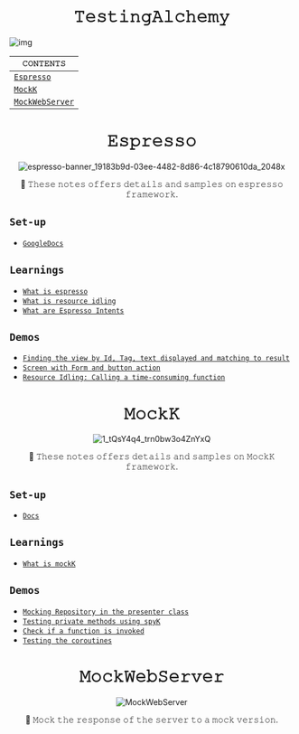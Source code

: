 <h1 align="center">𝚃𝚎𝚜𝚝𝚒𝚗𝚐𝙰𝚕𝚌𝚑𝚎𝚖𝚢</h1>

![img](https://github.com/devrath/TestingAlchemy/assets/1456191/358eec4c-edf8-440c-bf0b-9777543cd637)

<div align="center">

| `𝙲𝙾𝙽𝚃𝙴𝙽𝚃𝚂` |
| ---------- |
| [`𝙴𝚜𝚙𝚛𝚎𝚜𝚜𝚘`](https://github.com/devrath/TestingAlchemy/blob/main/README.md#%F0%9D%99%B4%F0%9D%9A%9C%F0%9D%9A%99%F0%9D%9A%9B%F0%9D%9A%8E%F0%9D%9A%9C%F0%9D%9A%9C%F0%9D%9A%98) |
| [`𝙼𝚘𝚌𝚔𝙺`](https://github.com/devrath/TestingAlchemy/blob/main/README.md#%F0%9D%99%BC%F0%9D%9A%98%F0%9D%9A%8C%F0%9D%9A%94%F0%9D%99%BA) |
| [`𝙼𝚘𝚌𝚔𝚆𝚎𝚋𝚂𝚎𝚛𝚟𝚎𝚛`]() |

</div>


<h1 align="center">𝙴𝚜𝚙𝚛𝚎𝚜𝚜𝚘</h1>

<div align="center">

![espresso-banner_19183b9d-03ee-4482-8d86-4c18790610da_2048x](https://github.com/devrath/EspressoAlchemy/assets/1456191/0ab28444-d5ce-41fa-ab59-6968857c78b1)

</div>

<div align="center">

🍂 𝚃𝚑𝚎𝚜𝚎 𝚗𝚘𝚝𝚎𝚜 𝚘𝚏𝚏𝚎𝚛𝚜 𝚍𝚎𝚝𝚊𝚒𝚕𝚜 𝚊𝚗𝚍 𝚜𝚊𝚖𝚙𝚕𝚎𝚜 𝚘𝚗 𝚎𝚜𝚙𝚛𝚎𝚜𝚜𝚘 𝚏𝚛𝚊𝚖𝚎𝚠𝚘𝚛𝚔.

</div>


## `Set-up`
* [`GoogleDocs`](https://developer.android.com/training/testing/espresso/setup)

## `Learnings`
* [`What is espresso`](https://github.com/devrath/TestingAlchemy/wiki/What-is-espresso)
* [`What is resource idling`](https://github.com/devrath/TestingAlchemy/wiki/What-is-resource-idling)
* [`What are Espresso Intents`](https://github.com/devrath/TestingAlchemy/wiki/What-are-Espresso-Intents)

## `Demos`
* [`Finding the view by Id, Tag, text displayed and matching to result`](https://github.com/devrath/TestingAlchemy/wiki/Finding-the-view-by-Id,-Tag-text-displayed-and-matching-to-result)
* [`Screen with Form and button action`](https://github.com/devrath/TestingAlchemy/wiki/Screen-with-Form-and-button-action)
* [`Resource Idling: Calling a time-consuming function`](https://github.com/devrath/TestingAlchemy/wiki/Resource-Idling:-Calling-a-time-consuming-function)



<h1 align="center">𝙼𝚘𝚌𝚔𝙺</h1>

<div align="center">
  
![1_tQsY4q4_trn0bw3o4ZnYxQ](https://github.com/devrath/TestingAlchemy/assets/1456191/6d80ed1d-ec2a-4652-ace4-7a2df012d86a)

</div>

<div align="center"> 🍂 𝚃𝚑𝚎𝚜𝚎 𝚗𝚘𝚝𝚎𝚜 𝚘𝚏𝚏𝚎𝚛𝚜 𝚍𝚎𝚝𝚊𝚒𝚕𝚜 𝚊𝚗𝚍 𝚜𝚊𝚖𝚙𝚕𝚎𝚜 𝚘𝚗 𝙼𝚘𝚌𝚔𝙺 𝚏𝚛𝚊𝚖𝚎𝚠𝚘𝚛𝚔. </div>


## `Set-up`
* [`Docs`](https://mockk.io/)

## `Learnings`
* [`What is mockK`](https://github.com/devrath/TestingAlchemy/wiki/What-is-MockK)
  
## `Demos`
* [`Mocking Repository in the presenter class`](https://github.com/devrath/TestingAlchemy/wiki/MockK:-Mocking-Repository-in-the-presenter-class)
* [`Testing private methods using spyK`](https://github.com/devrath/TestingAlchemy/wiki/MockK:-Testing-private-methods-using-spyK)
* [`Check if a function is invoked`](https://github.com/devrath/TestingAlchemy/wiki/MockK:-Check-if-a-function-is-invoked)
* [`Testing the coroutines`](https://github.com/devrath/TestingAlchemy/wiki/MockK-:-Testing-the-coroutines)


<h1 align="center">𝙼𝚘𝚌𝚔𝚆𝚎𝚋𝚂𝚎𝚛𝚟𝚎𝚛</h1>

<div align="center">
  
![MockWebServer](https://github.com/devrath/TestingAlchemy/assets/1456191/9d30bd56-281e-4d31-a6b8-6e6bd9020040)

</div>

<div align="center"> 🍂 𝙼𝚘𝚌𝚔 𝚝𝚑𝚎 𝚛𝚎𝚜𝚙𝚘𝚗𝚜𝚎 𝚘𝚏 𝚝𝚑𝚎 𝚜𝚎𝚛𝚟𝚎𝚛 𝚝𝚘 𝚊 𝚖𝚘𝚌𝚔 𝚟𝚎𝚛𝚜𝚒𝚘𝚗. </div>
